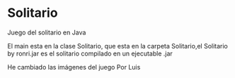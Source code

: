 # Solitario
Juego del solitario en Java

El main esta en la clase Solitario, que esta en la carpeta Solitario,el Solitario by ronri.jar es el solitario compilado en un ejecutable .jar



He cambiado las imágenes del juego
Por Luis
